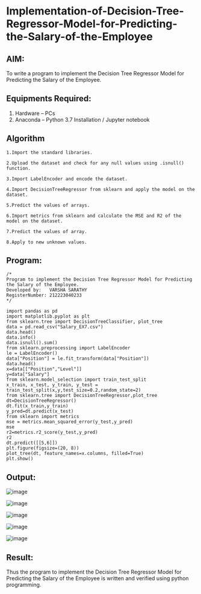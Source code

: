 # Implementation-of-Decision-Tree-Regressor-Model-for-Predicting-the-Salary-of-the-Employee

## AIM:
To write a program to implement the Decision Tree Regressor Model for Predicting the Salary of the Employee.

## Equipments Required:
1. Hardware – PCs
2. Anaconda – Python 3.7 Installation / Jupyter notebook

## Algorithm
```
1.Import the standard libraries.

2.Upload the dataset and check for any null values using .isnull() function.

3.Import LabelEncoder and encode the dataset.

4.Import DecisionTreeRegressor from sklearn and apply the model on the dataset.

5.Predict the values of arrays.

6.Import metrics from sklearn and calculate the MSE and R2 of the model on the dataset.

7.Predict the values of array.

8.Apply to new unknown values.
```
## Program:
```
/*
Program to implement the Decision Tree Regressor Model for Predicting the Salary of the Employee.
Developed by:   VARSHA SARATHY
RegisterNumber: 212223040233
*/

import pandas as pd
import matplotlib.pyplot as plt
from sklearn.tree import DecisionTreeClassifier, plot_tree
data = pd.read_csv("Salary_EX7.csv")
data.head()
data.info()
data.isnull().sum()
from sklearn.preprocessing import LabelEncoder
le = LabelEncoder()
data["Position"] = le.fit_transform(data["Position"])
data.head()
x=data[["Position","Level"]]
y=data["Salary"]
from sklearn.model_selection import train_test_split
x_train, x_test, y_train, y_test = train_test_split(x,y,test_size=0.2,random_state=2)
from sklearn.tree import DecisionTreeRegressor,plot_tree
dt=DecisionTreeRegressor()
dt.fit(x_train,y_train)
y_pred=dt.predict(x_test)
from sklearn import metrics
mse = metrics.mean_squared_error(y_test,y_pred)
mse
r2=metrics.r2_score(y_test,y_pred)
r2
dt.predict([[5,6]])
plt.figure(figsize=(20, 8))
plot_tree(dt, feature_names=x.columns, filled=True)
plt.show()

```

## Output:

![image](https://github.com/user-attachments/assets/d915b2da-bc69-464a-8e55-b903eb29bb5b)

![image](https://github.com/user-attachments/assets/a1ebb803-ca18-4fff-8a51-558f6b522d49)

![image](https://github.com/user-attachments/assets/07fb8ece-e2b3-4a7f-b7e0-f893020c0b92)

![image](https://github.com/user-attachments/assets/9250bccf-7cc8-49b0-a081-58c92fa9564c)

![image](https://github.com/user-attachments/assets/ab7f5921-3f25-4ef0-9ab0-08a3ac964722)


## Result:
Thus the program to implement the Decision Tree Regressor Model for Predicting the Salary of the Employee is written and verified using python programming.

